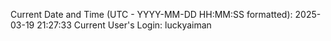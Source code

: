 Current Date and Time (UTC - YYYY-MM-DD HH:MM:SS formatted): 2025-03-19 21:27:33
Current User's Login: luckyaiman

